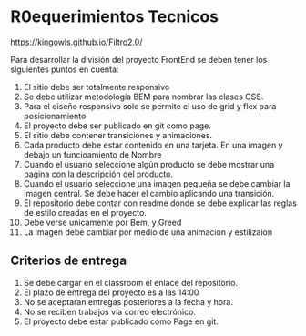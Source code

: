 # R0equerimientos Tecnicos

<https://kingowls.github.io/Filtro2.0/>

Para desarrollar la división del proyecto FrontEnd se deben tener los siguientes puntos en cuenta:

1. El sitio debe ser totalmente responsivo
2. Se debe utilizar metodología BEM para nombrar las clases CSS.
3. Para el diseño responsivo solo se permite el uso de grid y flex para posicionamiento
4. El proyecto debe ser publicado en git como page.
5. El sitio debe contener transiciones y animaciones.
6. Cada producto debe estar contenido en una tarjeta. En una imagen y debajo un funcioamiento de Nombre
7. Cuando el usuario seleccione algún producto se debe mostrar una pagina con la descripción del producto.
8. Cuando el usuario seleccione una imagen pequeña se debe cambiar la imagen central. Se debe hacer el cambio aplicando una transición.
9. El repositorio debe contar con readme donde se debe explicar las reglas de estilo creadas en el proyecto.
10. Debe verse unicamente por Bem, y Greed
11. La imagen debe cambiar por medio de una animacion y estilizaion

## Criterios de entrega

1. Se debe cargar en el classroom el enlace del repositorio.
2. El plazo de entrega del proyecto es a las 14:00
3. No se aceptaran entregas posteriores a la fecha y hora.
4. No se reciben trabajos vía correo electrónico.
5. El proyecto debe estar publicado como Page en git.
